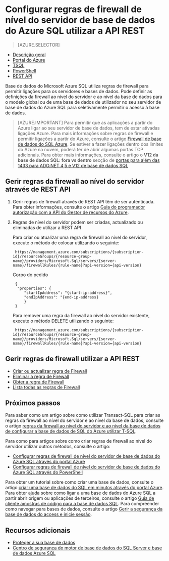 <properties
    pageTitle="Regras de firewall de ao nível do servidor de base de dados SQL Azure utilizar a API REST | Microsoft Azure"
    description="Saiba como configurar a firewall para endereços IP que acedem a bases de dados Azure SQL."
    services="sql-database"
    documentationCenter=""
    authors="stevestein"
    manager="jhubbard"
    editor=""/>


<tags
    ms.service="sql-database"
    ms.workload="data-management"
    ms.tgt_pltfrm="na"
    ms.devlang="dotnet"
    ms.topic="article" 
    ms.date="08/09/2016"
    ms.author="sstein"/>


#  <a name="configure-azure-sql-database-server-level-firewall-rules-using-the-rest-api"></a>Configurar regras de firewall de nível do servidor de base de dados do Azure SQL utilizar a API REST


> [AZURE.SELECTOR]
- [Descrição geral](sql-database-firewall-configure.md)
- [Portal do Azure](sql-database-configure-firewall-settings.md)
- [TSQL](sql-database-configure-firewall-settings-tsql.md)
- [PowerShell](sql-database-configure-firewall-settings-powershell.md)
- [REST API](sql-database-configure-firewall-settings-rest.md)


Base de dados do Microsoft Azure SQL utiliza regras de firewall para permitir ligações para os servidores e bases de dados. Pode definir as definições da firewall ao nível do servidor e ao nível da base de dados para o modelo global ou de uma base de dados de utilizador no seu servidor de base de dados do Azure SQL para seletivamente permitir o acesso à base de dados.

> [AZURE.IMPORTANT] Para permitir que as aplicações a partir do Azure ligar ao seu servidor de base de dados, tem de estar ativadas ligações Azure. Para mais informações sobre regras de firewall e permitir ligações a partir do Azure, consulte o artigo [Firewall de base de dados do SQL Azure](sql-database-firewall-configure.md). Se estiver a fazer ligações dentro dos limites do Azure na nuvem, poderá ter de abrir algumas portas TCP adicionais. Para obter mais informações, consulte o artigo o **V12 da base de dados SQL: fora vs dentro** secção de [portas para além das 1433 para ADO.NET 4,5 e V12 de base de dados SQL](sql-database-develop-direct-route-ports-adonet-v12.md)


## <a name="manage-server-level-firewall-rules-through-rest-api"></a>Gerir regras da firewall ao nível do servidor através de REST API
1. Gerir regras de firewall através de REST API têm de ser autenticada. Para obter informações, consulte o artigo [Guia do programador autorização com a API do Gestor de recursos do Azure](../resource-manager-api-authentication.md).
2. Regras de nível do servidor podem ser criadas, actualizado ou eliminadas de utilizar a REST API

    Para criar ou atualizar uma regra de firewall ao nível do servidor, execute o método de colocar utilizando o seguinte:
 
        https://management.azure.com/subscriptions/{subscription-id}/resourceGroups/{resource-group-name}/providers/Microsoft.Sql/servers/{server-name}/firewallRules/{rule-name}?api-version={api-version}
    
    Corpo do pedido

        {
         "properties": { 
            "startIpAddress": "{start-ip-address}", 
            "endIpAddress": "{end-ip-address}
            }
        } 
 

    Para remover uma regra da firewall ao nível do servidor existente, execute o método DELETE utilizando o seguinte:
     
        https://management.azure.com/subscriptions/{subscription-id}/resourceGroups/{resource-group-name}/providers/Microsoft.Sql/servers/{server-name}/firewallRules/{rule-name}?api-version={api-version}


## <a name="manage-firewall-rules-using-the-rest-api"></a>Gerir regras de firewall utilizar a API REST

* [Criar ou actualizar regra de Firewall](https://msdn.microsoft.com/library/azure/mt445501.aspx)
* [Eliminar a regra de Firewall](https://msdn.microsoft.com/library/azure/mt445502.aspx)
* [Obter a regra de Firewall](https://msdn.microsoft.com/library/azure/mt445503.aspx)
* [Lista todas as regras de Firewall](https://msdn.microsoft.com/library/azure/mt604478.aspx)
 
## <a name="next-steps"></a>Próximos passos

Para saber como um artigo sobre como utilizar Transact-SQL para criar as regras da firewall ao nível do servidor e ao nível da base de dados, consulte o artigo [regras da firewall ao nível do servidor e ao nível da base de dados de configurar a base de dados de SQL do Azure utilizar T-SQL](sql-database-configure-firewall-settings-tsql.md). 

Para como para artigos sobre como criar regras de firewall ao nível do servidor utilizar outros métodos, consulte o artigo: 

- [Configurar regras de firewall de nível do servidor de base de dados do Azure SQL através do portal Azure](sql-database-configure-firewall-settings.md)
- [Configurar regras de firewall de nível do servidor de base de dados do Azure SQL através do PowerShell](sql-database-configure-firewall-settings-powershell.md)

Para obter um tutorial sobre como criar uma base de dados, consulte o artigo [criar uma base de dados do SQL em minutos através do portal Azure](sql-database-get-started.md).
Para obter ajuda sobre como ligar a uma base de dados do Azure SQL a partir abrir origem ou aplicações de terceiros, consulte o artigo [Guia de cliente amostras de código para a base de dados SQL](https://msdn.microsoft.com/library/azure/ee336282.aspx).
Para compreender como navegar para bases de dados, consulte o artigo [Gerir a segurança da base de dados do access e inicie sessão](https://msdn.microsoft.com/library/azure/ee336235.aspx).


## <a name="additional-resources"></a>Recursos adicionais

- [Proteger a sua base de dados](sql-database-security.md)
- [Centro de segurança do motor de base de dados do SQL Server e base de dados Azure SQL](https://msdn.microsoft.com/library/bb510589)

<!--Image references-->
[1]: ./media/sql-database-configure-firewall-settings/AzurePortalBrowseForFirewall.png
[2]: ./media/sql-database-configure-firewall-settings/AzurePortalFirewallSettings.png
<!--anchors-->

 
